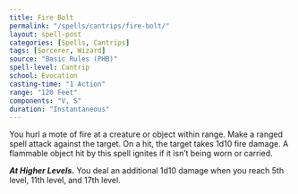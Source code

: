 ```yaml
---
title: Fire Bolt
permalink: "/spells/cantrips/fire-bolt/"
layout: spell-post
categories: [Spells, Cantrips]
tags: [Sorcerer, Wizard]
source: "Basic Rules (PHB)"
spell-level: Cantrip
school: Evocation
casting-time: "1 Action"
range: "120 Feet"
components: "V, S"
duration: "Instantaneous"
---
```


You hurl a mote of fire at a creature or object within range. Make a ranged spell attack against the target. On a hit, the target takes 1d10 fire damage. A flammable object hit by this spell ignites if it isn’t being worn or carried.

***At Higher Levels.*** You deal an additional 1d10 damage when you reach 5th level, 11th level, and 17th level.